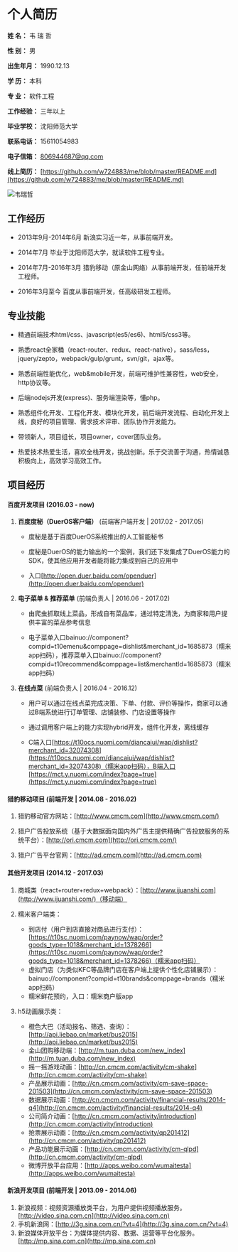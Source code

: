
# **个人简历**


**姓    名：**  韦 瑞 哲

**性    别：**  男

**出生年月：**  1990.12.13

**学    历：**  本科

**专    业：**  软件工程

**工作经验：**  三年以上

**毕业学校：**  沈阳师范大学

**联系电话：**  15611054983

**电子信箱：**  806944687@qq.com

**线上简历：**  [https://github.com/w724883/me/blob/master/README.md](https://github.com/w724883/me/blob/master/README.md)

![韦瑞哲](https://raw.githubusercontent.com/w724883/me/master/me.jpg)

## **工作经历**

- 2013年9月-2014年6月 新浪实习近一年，从事前端开发。

- 2014年7月 毕业于沈阳师范大学，就读软件工程专业。

- 2014年7月-2016年3月 猎豹移动（原金山网络）从事前端开发，任前端开发工程师。

- 2016年3月至今 百度从事前端开发，任高级研发工程师。

## **专业技能**

- 精通前端技术html/css、javascript(es5/es6)、html5/css3等。

- 熟悉react全家桶（react-router、redux、react-native），sass/less，jquery/zepto，webpack/gulp/grunt，svn/git，ajax等。

- 熟悉前端性能优化，web&mobile开发，前端可维护性兼容性，web安全，http协议等。

- 后端nodejs开发(express)、服务端渲染等，懂php。

- 熟悉组件化开发、工程化开发、模块化开发，前后端开发流程、自动化开发上线，良好的项目管理、需求技术评审、团队协作开发能力。

- 带领新人，项目组长，项目owner，cover团队业务。

- 热爱技术热爱生活，喜欢全栈开发，挑战创新。乐于交流善于沟通，热情诚恳积极向上，高效学习高效工作。

## **项目经历**

#### 百度开发项目 (2016.03 - now)

1. **百度度秘（DuerOS客户端）**  (前端客户端开发 | 2017.02 - 2017.05)

    - 度秘是基于百度DuerOS系统推出的人工智能秘书

    - 度秘是DuerOS的能力输出的一个案例，我们还下发集成了DuerOS能力的SDK，使其他应用开发者能将能力集成到自己的应用中

    - 入口[http://open.duer.baidu.com/openduer](http://open.duer.baidu.com/openduer)
    
2. **电子菜单 & 推荐菜单**  (前端负责人 | 2016.06 - 2017.02)

    - 由爬虫抓取线上菜品，形成自有菜品库，通过特定清洗，为商家和用户提供丰富的菜品参考信息
    
    - 电子菜单入口bainuo://component?compid=t10emenu&comppage=dishlist&merchant_id=1685873（糯米app扫码），推荐菜单入口bainuo://component?compid=t10recommend&comppage=list&merchantId=1685873（糯米app扫码）
    
3. **在线点菜**  (前端负责人 | 2016.04 - 2016.12)
    
    - 用户可以通过在线点菜完成决策、下单、付款、评价等操作，商家可以通过B端系统进行订单管理、店铺装修、门店设置等操作

    - 通过调用客户端上的能力实现hybrid开发，组件化开发，离线缓存
    
    - C端入口[https://t10ocs.nuomi.com/diancaiui/wap/dishlist?merchant_id=32074308](https://t10ocs.nuomi.com/diancaiui/wap/dishlist?merchant_id=32074308)（糯米app扫码），B端入口[https://mct.y.nuomi.com/index?page=true](https://mct.y.nuomi.com/index?page=true)

#### 猎豹移动项目 (前端开发 | 2014.08 - 2016.02)

1. 猎豹移动官方网站：[http://www.cmcm.com](http://www.cmcm.com/)

2. 猎户广告投放系统（基于大数据面向国内外广告主提供精确广告投放服务的系统平台）：[http://ori.cmcm.com](http://ori.cmcm.com/)
    
3. 猎户广告平台官网：[http://ad.cmcm.com](http://ad.cmcm.com)
    
#### 其他开发项目 (2014.12 - 2017.03)

1. 商城类（react+router+redux+webpack）：[http://www.ijuanshi.com](http://www.ijuanshi.com/)（移动端）

2. 糯米客户端类：
    * 到店付（用户到店直接对商品进行支付）：[https://t10sc.nuomi.com/paynow/wap/order?goods_type=1018&merchant_id=1378266](https://t10sc.nuomi.com/paynow/wap/order?goods_type=1018&merchant_id=1378266)（糯米app扫码）
    * 虚拟门店（为类似KFC等品牌门店在客户端上提供个性化店铺展示）：bainuo://component?compid=t10brands&comppage=brands（糯米app扫码）
    * 糯米鲜花预约，入口：糯米商户版app
    
3. h5动画展示类：
    * 橙色大巴（活动报名、筛选、查询）：[http://api.liebao.cn/market/bus2015](http://api.liebao.cn/market/bus2015)
    * 金山团购移动端：[http://m.tuan.duba.com/new_index](http://m.tuan.duba.com/new_index)
    * 摇一摇游戏动画：[http://cn.cmcm.com/activity/cm-shake](http://cn.cmcm.com/activity/cm-shake)
    * 产品展示动画：[http://cn.cmcm.com/activity/cm-save-space-201503](http://cn.cmcm.com/activity/cm-save-space-201503)
    * 数据展示动画：[http://cn.cmcm.com/activity/financial-results/2014-q4](http://cn.cmcm.com/activity/financial-results/2014-q4)
    * 公司简介动画：[http://cn.cmcm.com/activity/introduction](http://cn.cmcm.com/activity/introduction)
    * 抢票展示动画：[http://cn.cmcm.com/activity/qp201412](http://cn.cmcm.com/activity/qp201412)
    * 产品功能展示动画：[http://cn.cmcm.com/activity/cm-qlpd](http://cn.cmcm.com/activity/cm-qlpd)
    * 微博开放平台应用：[http://apps.weibo.com/wumaitesta](http://apps.weibo.com/wumaitesta)

#### 新浪开发项目 (前端开发 | 2013.09 - 2014.06)
    
1. 新浪视频：视频资源播放类平台，为用户提供视频播放服务。[http://video.sina.com.cn](http://video.sina.com.cn)
2. 手机新浪网：[http://3g.sina.com.cn/?vt=4](http://3g.sina.com.cn/?vt=4)
3. 新浪媒体开放平台：为媒体提供内容、数据、运营等平台化服务。[http://mp.sina.com.cn](http://mp.sina.com.cn)
